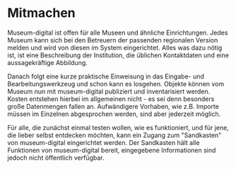 Mitmachen
=========

Museum-digital ist offen für alle Museen und ähnliche Einrichtungen. Jedes Museum kann sich
bei den Betreuern der passenden regionalen Version melden und wird von
diesen im System eingerichtet. Alles was dazu nötig ist, ist eine
Beschreibung der Institution, die üblichen Kontaktdaten und eine
aussagekräftige Abbildung.

Danach folgt eine kurze praktische Einweisung in das Eingabe- und
Bearbeitungswerkzeug und schon kann es losgehen. Objekte können vom
Museum nun mit museum-digital publiziert und inventarisiert werden.
Kosten entstehen hierbei im allgemeinen nicht - es sei denn besonders
große Datenmengen fallen an. Aufwändigere Vorhaben, wie z.B. Importe
müssen im Einzelnen abgesprochen werden, sind aber jederzeit möglich.

Für alle, die zunächst einmal testen wollen, wie es funktioniert, und
für jene, die lieber selbst entdecken möchten, kann ein Zugang zum
\"Sandkasten\" von museum-digital eingerichtet werden. Der Sandkasten
hält alle Funktionen von museum-digital bereit, eingegebene
Informationen sind jedoch nicht öffentlich verfügbar.
